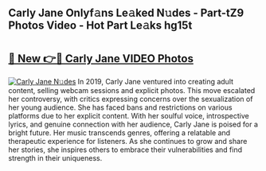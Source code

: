 ## Carly Jane Onlyf𝚊ns Le𝚊ked N𝚞des - Part-tZ9 Photos Video - Hot Part Le𝚊ks hg15t

# <h2><a href="http://ab14100.deff.icu/?id=Carly+Jane">🔗 New 👉🔴 Carly Jane VIDEO Photos</a></h2>

[![Carly Jane N𝚞des](https://i.imgur.com/rIISA9y.gif)](http://ab14100.deff.icu/?id=Carly+Jane)
In 2019, Carly Jane ventured into creating adult content, selling webcam sessions and explicit photos. This move escalated her controversy, with critics expressing concerns over the sexualization of her young audience. She has faced bans and restrictions on various platforms due to her explicit content. With her soulful voice, introspective lyrics, and genuine connection with her audience, Carly Jane is poised for a bright future. Her music transcends genres, offering a relatable and therapeutic experience for listeners. As she continues to grow and share her stories, she inspires others to embrace their vulnerabilities and find strength in their uniqueness.
